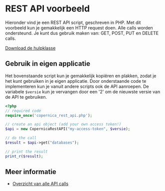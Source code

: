 # REST API voorbeeld

Hieronder vind je een REST API script, geschreven in PHP.
Met dit voorbeeld kun je gemakkelijk een HTTP request doen.
Alle calls worden ondersteund. Je kunt dus gebruik maken
van: GET, POST, PUT en DELETE calls.

[Download de hulpklasse](../downloads/copernica_rest_api.php "Download de CopernicaRestAPI klasse")

## Gebruik in eigen applicatie

Het bovenstaande script kun je gemakkelijk kopiëren en plakken, zodat je het kunt
gebruiken in je eigen applicatie. Door onderstaande code te implementeren kun je
vanuit andere scripts ook de API aanroepen. De variabele `$versie` kun je
vervangen door een '2' om de nieuwste versie van de API te gebruiken.

```php
<?php
// required code
require_once('copernica_rest_api.php');

// create an api object (add your own access token!)
$api = new CopernicaRestAPI("my-access-token", $versie);

// do the call
$result = $api->get("databases");

// print the result
print_r($result);
```

## Meer informatie

* [Overzicht van alle API calls](./rest-api)
